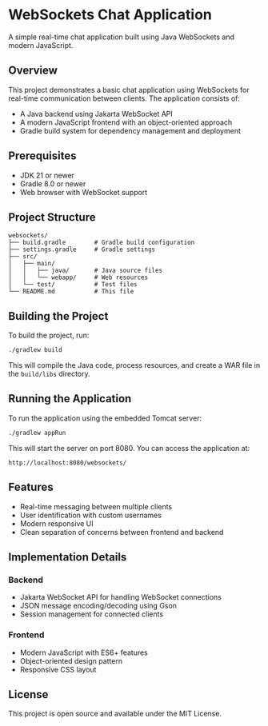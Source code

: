 # WebSockets Chat Application

A simple real-time chat application built using Java WebSockets and modern JavaScript.

## Overview

This project demonstrates a basic chat application using WebSockets for real-time communication between clients. The application consists of:

- A Java backend using Jakarta WebSocket API
- A modern JavaScript frontend with an object-oriented approach
- Gradle build system for dependency management and deployment

## Prerequisites

- JDK 21 or newer
- Gradle 8.0 or newer
- Web browser with WebSocket support

## Project Structure

```
websockets/
├── build.gradle        # Gradle build configuration
├── settings.gradle     # Gradle settings
├── src/
│   ├── main/
│   │   ├── java/       # Java source files
│   │   └── webapp/     # Web resources
│   └── test/           # Test files
└── README.md           # This file
```

## Building the Project

To build the project, run:

```bash
./gradlew build
```

This will compile the Java code, process resources, and create a WAR file in the `build/libs` directory.

## Running the Application

To run the application using the embedded Tomcat server:

```bash
./gradlew appRun
```

This will start the server on port 8080. You can access the application at:

```
http://localhost:8080/websockets/
```

## Features

- Real-time messaging between multiple clients
- User identification with custom usernames
- Modern responsive UI
- Clean separation of concerns between frontend and backend

## Implementation Details

### Backend

- Jakarta WebSocket API for handling WebSocket connections
- JSON message encoding/decoding using Gson
- Session management for connected clients

### Frontend

- Modern JavaScript with ES6+ features
- Object-oriented design pattern
- Responsive CSS layout

## License

This project is open source and available under the MIT License.
